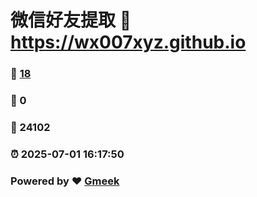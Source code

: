 # 微信好友提取 :link: https://wx007xyz.github.io 
### :page_facing_up: [18](https://wx007xyz.github.io/tag.html) 
### :speech_balloon: 0 
### :hibiscus: 24102 
### :alarm_clock: 2025-07-01 16:17:50 
### Powered by :heart: [Gmeek](https://github.com/Meekdai/Gmeek)
